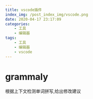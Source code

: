```yaml
---
title: vscode插件
index_img: /post_index_img/vscode.png
date: 2020-04-17 23:17:09
categories:
    - 工具
    - 编辑器
tags:
    - 工具
    - 编辑器
    - vscode
---
```


# grammaly

根据上下文检测单词拼写,给出修改建议